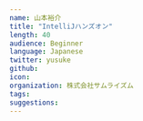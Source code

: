 ```yaml
---
name: 山本裕介
title: "IntelliJハンズオン"
length: 40
audience: Beginner
language: Japanese
twitter: yusuke
github:
icon:
organization: 株式会社サムライズム
tags:
suggestions:
---
```

